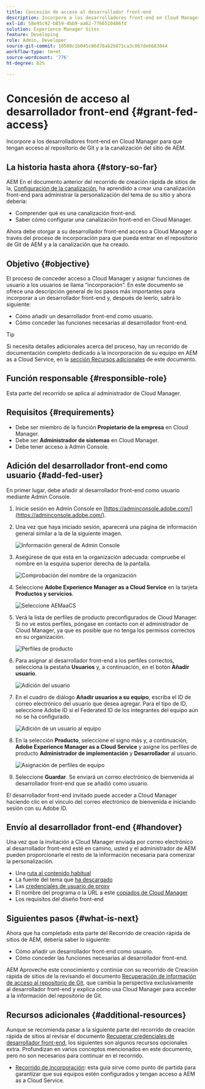 ```yaml
---
title: Concesión de acceso al desarrollador front-end
description: Incorpore a los desarrolladores front-end en Cloud Manager para que tengan acceso al repositorio de Git y a la canalización del sitio de AEM.
exl-id: 58e95c92-b859-4bb9-aa62-7766510486fd
solution: Experience Manager Sites
feature: Developing
role: Admin, Developer
source-git-commit: 10580c1b045c86d76ab2b871ca3c0b7de6683044
workflow-type: tm+mt
source-wordcount: '776'
ht-degree: 82%

---
```


# Concesión de acceso al desarrollador front-end {#grant-fed-access}

Incorpore a los desarrolladores front-end en Cloud Manager para que tengan acceso al repositorio de Git y a la canalización del sitio de AEM.

## La historia hasta ahora {#story-so-far}

AEM En el documento anterior del recorrido de creación rápida de sitios de la, [Configuración de la canalización](pipeline-setup.md), ha aprendido a crear una canalización front-end para administrar la personalización del tema de su sitio y ahora debería:

* Comprender qué es una canalización front-end.
* Saber cómo configurar una canalización front-end en Cloud Manager.

Ahora debe otorgar a su desarrollador front-end acceso a Cloud Manager a través del proceso de incorporación para que pueda entrar en el repositorio de Git de AEM y a la canalización que ha creado.

## Objetivo {#objective}

El proceso de conceder acceso a Cloud Manager y asignar funciones de usuario a los usuarios se llama “incorporación”. En este documento se ofrece una descripción general de los pasos más importantes para incorporar a un desarrollador front-end y, después de leerlo, sabrá lo siguiente:

* Cómo añadir un desarrollador front-end como usuario.
* Cómo conceder las funciones necesarias al desarrollador front-end.

>[!TIP]
>
>Si necesita detalles adicionales acerca del proceso, hay un recorrido de documentación completo dedicado a la incorporación de su equipo en AEM as a Cloud Service, en la [sección Recursos adicionales](#additional-resources) de este documento.

## Función responsable {#responsible-role}

Esta parte del recorrido se aplica al administrador de Cloud Manager.

## Requisitos  {#requirements}

* Debe ser miembro de la función **Propietario de la empresa** en Cloud Manager.
* Debe ser **Administrador de sistemas** en Cloud Manager.
* Debe tener acceso a Admin Console.

## Adición del desarrollador front-end como usuario {#add-fed-user}

En primer lugar, debe añadir al desarrollador front-end como usuario mediante Admin Console.

1. Inicie sesión en Admin Console en [https://adminconsole.adobe.com/](https://adminconsole.adobe.com/).

1. Una vez que haya iniciado sesión, aparecerá una página de información general similar a la de la siguiente imagen.

   ![Información general de Admin Console](assets/admin-console.png)

1. Asegúrese de que está en la organización adecuada: compruebe el nombre en la esquina superior derecha de la pantalla.

   ![Comprobación del nombre de la organización](assets/correct-org.png)

1. Seleccione **Adobe Experience Manager as a Cloud Service** en la tarjeta **Productos y servicios**.

   ![Seleccione AEMaaCS](assets/select-aemaacs.png)

1. Verá la lista de perfiles de producto preconfigurados de Cloud Manager. Si no ve estos perfiles, póngase en contacto con el administrador de Cloud Manager, ya que es posible que no tenga los permisos correctos en su organización.

   ![Perfiles de producto](assets/product-profiles.png)

1. Para asignar al desarrollador front-end a los perfiles correctos, selecciona la pestaña **Usuarios** y, a continuación, en el botón **Añadir usuario**. 

   ![Adición del usuario](assets/add-user.png)

1. En el cuadro de diálogo **Añadir usuarios a su equipo**, escriba el ID de correo electrónico del usuario que desea agregar. Para el tipo de ID, seleccione Adobe ID si el Federated ID de los integrantes del equipo aún no se ha configurado.

   ![Adición de un usuario al equipo](assets/add-to-team.png)

1. En la selección **Producto**, seleccione el signo más y, a continuación, **Adobe Experience Manager as a Cloud Service** y asigne los perfiles de producto **Administrador de implementación** y **Desarrollador** al usuario.

   ![Asignación de perfiles de equipo](assets/assign-team.png)

1. Seleccione **Guardar**. Se enviará un correo electrónico de bienvenida al desarrollador front-end que se añadió como usuario.

El desarrollador front-end invitado puede acceder a Cloud Manager haciendo clic en el vínculo del correo electrónico de bienvenida e iniciando sesión con su Adobe ID.

## Envío al desarrollador front-end {#handover}

Una vez que la invitación a Cloud Manager enviada por correo electrónico al desarrollador front-end esté en camino, usted y el administrador de AEM pueden proporcionarle el resto de la información necesaria para comenzar la personalización.

* Una [ruta al contenido habitual](#example-page)
* La fuente del tema que [ha descargado](#download-theme)
* Las [credenciales de usuario de proxy](#proxy-user)
* El nombre del programa o la URL a este [copiados de Cloud Manager](pipeline-setup.md#login)
* Los requisitos del diseño front-end

## Siguientes pasos {#what-is-next}

Ahora que ha completado esta parte del Recorrido de creación rápida de sitios de AEM, debería saber lo siguiente:

* Cómo añadir un desarrollador front-end como usuario.
* Cómo conceder las funciones necesarias al desarrollador front-end.

AEM Aproveche este conocimiento y continúe con su recorrido de Creación rápida de sitios de la revisando el documento [Recuperación de información de acceso al repositorio de Git](retrieve-access.md), que cambia la perspectiva exclusivamente al desarrollador front-end y explica cómo usa Cloud Manager para acceder a la información del repositorio de Git.

## Recursos adicionales {#additional-resources}

Aunque se recomienda pasar a la siguiente parte del recorrido de creación rápida de sitios al revisar el documento [Recuperar credenciales de desarrollador front-end](retrieve-access.md), los siguientes son algunos recursos opcionales extra. Profundizan en varios conceptos mencionados en este documento, pero no son necesarios para continuar en el recorrido.

* [Recorrido de incorporación](/help/journey-onboarding/overview.md): esta guía sirve como punto de partida para garantizar que sus equipos estén configurados y tengan acceso a AEM as a Cloud Service.
